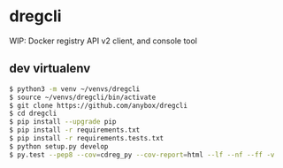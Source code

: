 # dregcli

WIP: Docker registry API v2 client, and console tool

## dev virtualenv

```bash
$ python3 -m venv ~/venvs/dregcli
$ source ~/venvs/dregcli/bin/activate
$ git clone https://github.com/anybox/dregcli
$ cd dregcli
$ pip install --upgrade pip
$ pip install -r requirements.txt
$ pip install -r requirements.tests.txt
$ python setup.py develop
$ py.test --pep8 --cov=cdreg_py --cov-report=html --lf --nf --ff -v
```
